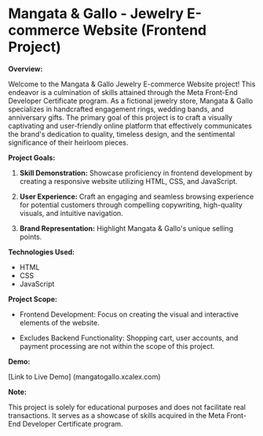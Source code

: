 # Mangata & Gallo - Jewelry E-commerce Website (Frontend Project)

**Overview:**

Welcome to the Mangata & Gallo Jewelry E-commerce Website project! This endeavor is a culmination of skills attained through the Meta Front-End Developer Certificate program. As a fictional jewelry store, Mangata & Gallo specializes in handcrafted engagement rings, wedding bands, and anniversary gifts. The primary goal of this project is to craft a visually captivating and user-friendly online platform that effectively communicates the brand's dedication to quality, timeless design, and the sentimental significance of their heirloom pieces.

**Project Goals:**

1. **Skill Demonstration:** Showcase proficiency in frontend development by creating a responsive website utilizing HTML, CSS, and JavaScript.
  
2. **User Experience:** Craft an engaging and seamless browsing experience for potential customers through compelling copywriting, high-quality visuals, and intuitive navigation.

3. **Brand Representation:** Highlight Mangata & Gallo's unique selling points.

**Technologies Used:**

- HTML
- CSS
- JavaScript

**Project Scope:**

- Frontend Development: Focus on creating the visual and interactive elements of the website.
  
- Excludes Backend Functionality: Shopping cart, user accounts, and payment processing are not within the scope of this project.

**Demo:**

[Link to Live Demo] (mangatogallo.xcalex.com)

**Note:**

This project is solely for educational purposes and does not facilitate real transactions. It serves as a showcase of skills acquired in the Meta Front-End Developer Certificate program.
